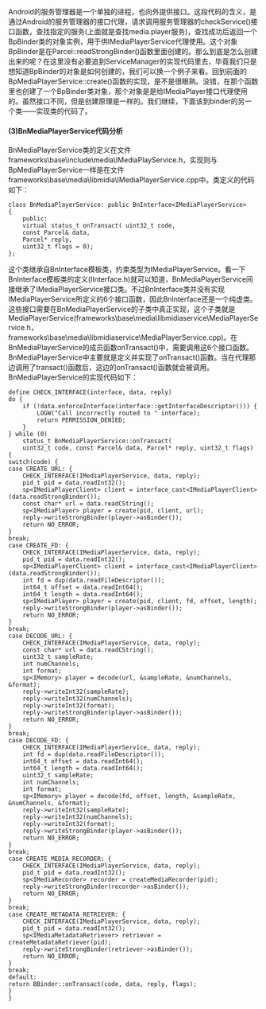 Android的服务管理器是一个单独的进程，也向外提供接口。这段代码的含义，是通过Android的服务管理器的接口代理，请求调用服务管理器的checkService()接口函数，查找指定的服务(上面就是查找media.player服务)，查找成功后返回一个BpBinder类的对象实例，用于供IMediaPlayerService代理使用。这个对象BpBinder是在Parcel::readStrongBinder()函数里面创建的。那么到底是怎么创建出来的呢？在这里没有必要追到ServiceManager的实现代码里去，毕竟我们只是想知道BpBinder的对象是如何创建的，我们可以换一个例子来看。回到前面的BpMediaPlayerService::create()函数的实现，是不是很眼熟。没错，在那个函数里也创建了一个BpBinder类对象，那个对象是是给IMediaPlayer接口代理使用的。虽然接口不同，但是创建原理是一样的。我们继续，下面该到binder的另一个类——实现类的代码了。
#### (3)BnMediaPlayerService代码分析
BnMediaPlayerService类的定义在文件frameworks\base\include\media\IMediaPlayService.h，实现则与BpMediaPlayerService一样是在文件frameworks\base\media\libmidia\IMediaPlayerService.cpp中。类定义的代码如下：
```  
class BnMediaPlayerService: public BnInterface<IMediaPlayerService>
{
	public:
	virtual status_t onTransact( uint32_t code,
	const Parcel& data,
	Parcel* reply,
	uint32_t flags = 0);
};	
```
这个类继承自BnInterface模板类，约束类型为IMediaPlayerService。看一下BnInterface模板类的定义(IInterface.h)就可以知道，BnMediaPlayerService间接继承了IMediaPlayerService接口类。不过BnInterface类并没有实现IMediaPlayerService所定义的6个接口函数，因此BnInterface还是一个纯虚类。这些接口需要在BnMediaPlayerService的子类中真正实现，这个子类就是MediaPlayerService(frameworks\base\media\libmidiaservice\MediaPlayerService.h，frameworks\base\media\libmidiaservice\MediaPlayerService.cpp)。在BnMediaPlayerService的成员函数onTransact()中，需要调用这6个接口函数。BnMediaPlayerService中主要就是定义并实现了onTransact()函数。当在代理那边调用了transact()函数后，这边的onTransact()函数就会被调用。BnMediaPlayerService的实现代码如下：
```  
define CHECK_INTERFACE(interface, data, reply)
do { 
	if (!data.enforceInterface(interface::getInterfaceDescriptor())) { 
		LOGW("Call incorrectly routed to " interface);
		return PERMISSION_DENIED; 
	} 
} while (0)
	status_t BnMediaPlayerService::onTransact(
	uint32_t code, const Parcel& data, Parcel* reply, uint32_t flags)
{
switch(code) {
case CREATE_URL: {
	CHECK_INTERFACE(IMediaPlayerService, data, reply);
	pid_t pid = data.readInt32();
	sp<IMediaPlayerClient> client = interface_cast<IMediaPlayerClient>(data.readStrongBinder());
	const char* url = data.readCString();
	sp<IMediaPlayer> player = create(pid, client, url);
	reply->writeStrongBinder(player->asBinder());
	return NO_ERROR;
} 
break;
case CREATE_FD: {
	CHECK_INTERFACE(IMediaPlayerService, data, reply);
	pid_t pid = data.readInt32();
	sp<IMediaPlayerClient> client = interface_cast<IMediaPlayerClient>(data.readStrongBinder());
	int fd = dup(data.readFileDescriptor());
	int64_t offset = data.readInt64();
	int64_t length = data.readInt64();
	sp<IMediaPlayer> player = create(pid, client, fd, offset, length);
	reply->writeStrongBinder(player->asBinder());
	return NO_ERROR;
} 
break;
case DECODE_URL: {
	CHECK_INTERFACE(IMediaPlayerService, data, reply);
	const char* url = data.readCString();
	uint32_t sampleRate;
	int numChannels;
	int format;
	sp<IMemory> player = decode(url, &sampleRate, &numChannels, &format);
	reply->writeInt32(sampleRate);
	reply->writeInt32(numChannels);
	reply->writeInt32(format);
	reply->writeStrongBinder(player->asBinder());
	return NO_ERROR;
} 
break;
case DECODE_FD: {
	CHECK_INTERFACE(IMediaPlayerService, data, reply);
	int fd = dup(data.readFileDescriptor());
	int64_t offset = data.readInt64();
	int64_t length = data.readInt64();
	uint32_t sampleRate;
	int numChannels;
	int format;
	sp<IMemory> player = decode(fd, offset, length, &sampleRate, &numChannels, &format);
	reply->writeInt32(sampleRate);
	reply->writeInt32(numChannels);
	reply->writeInt32(format);
	reply->writeStrongBinder(player->asBinder());
	return NO_ERROR;
} 
break;
case CREATE_MEDIA_RECORDER: {
	CHECK_INTERFACE(IMediaPlayerService, data, reply);
	pid_t pid = data.readInt32();
	sp<IMediaRecorder> recorder = createMediaRecorder(pid);
	reply->writeStrongBinder(recorder->asBinder());
	return NO_ERROR;
} 
break;
case CREATE_METADATA_RETRIEVER: {
	CHECK_INTERFACE(IMediaPlayerService, data, reply);
	pid_t pid = data.readInt32();
	sp<IMediaMetadataRetriever> retriever = createMetadataRetriever(pid);
	reply->writeStrongBinder(retriever->asBinder());
	return NO_ERROR;
} 
break;
default:
return BBinder::onTransact(code, data, reply, flags);
}
}	
```